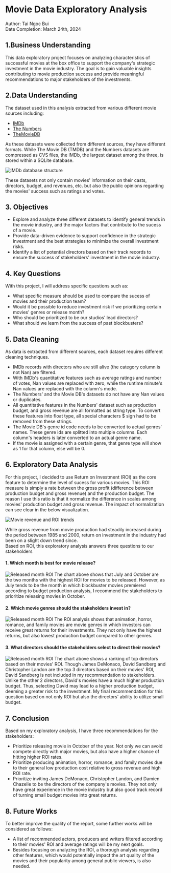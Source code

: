 # Movie Data Exploratory Analysis

Author: Tai Ngoc Bui <br>
Date Completion: March 24th, 2024

## 1.Business Understanding
This data exploratory project focuses on analyzing characteristics of successful movies at the box office to support the company's strategic investment in the movie industry. The goal is to gain valuable insights contributing to movie production success and provide meaningful recommendations to major stakeholders of the investments.

## 2.Data Understanding
The dataset used in this analysis extracted from various different movie sources including:

* [IMDb](https://www.imdb.com/)
* [The Numbers](https://www.the-numbers.com/)
* [TheMovieDB](https://www.themoviedb.org/) <br>

As these datasets were collected from different sources, they have different formats. While The Movie DB (TMDB) and the Numbers datasets are compressed as CVS files, the IMDb, the largest dataset among the three, is stored within a SQLite database.<br>

![IMDb database structure](https://github.com/taingocbui/phase2_project/blob/main/photos/movie_data_erd.jpeg)

These datasets not only contain movies' information on their casts, directors, budget, and revenues, etc. but also the public opinions regarding the movies' success such as ratings and votes.


## 3. Objectives
* Explore and analyze three different datasets to identify general trends in the movie industry, and the major factors that contribute to the sucess of a movie.
* Provide data-driven evidence to support confidence in the strategic investment and the best strategies to minimize the overall investment risks.
* Identify a list of potential directors based on their track records to ensure the success of stakeholders' investment in the movie industry.

## 4. Key Questions
With this project, I will address specific questions such as:
* What specific measure should be used to compare the sucess of movies and their production team?
* Would it be possible to reduce investment risk if we prioritizing certain movies' genres or release month?
* Who should be prioritized to be our studios' lead directors?
* What should we learn from the success of past blockbusters?

## 5. Data Cleaning
As data is extracted from different sources, each dataset requires different cleaning techniques. 
* IMDb records with directors who are still alive (the category column is not Nan) are filtered.
* With IMDb's quantitative features such as average ratings and number of votes, Nan values are replaced with zero, while the runtime minute's Nan values are replaced with the column's mode.
* The Numbers' and the Movie DB's datasets do not have any Nan values or duplicates. 
* All quantitative features in the Numbers' dataset such as production budget, and gross revenue are all formatted as string type. To convert these features into float type, all special characters $ sign had to be removed from these strings. 
* The Movie DB's genre id code needs to be converted to actual genres' names. These genre ids are splitted into multiple columns. Each column's headers is later converted to an actual genre name. 
* If the movie is assigned with a certain genre, that genre type will show as 1 for that column, else will be 0.

## 6. Exploratory Data Analysis
For this project, I decided to use Return on Investment (ROI) as the core feature to determine the level of sucess for various movies. This ROI measure is simply a rate between the gross profit (difference between production budget and gross revenue) and the production budget. The reason I use this ratio is that it normalize the difference in scales among movies' production budget and gross revenue. The impact of normalization can see clear in the below visualization. 

![Movie revenue and ROI trends](https://github.com/taingocbui/phase2_project/blob/main/photos/1.png)

While gross revenue from movie production had steadily increased during the period between 1985 and 2000, return on investment in the industry had been on a slight down trend since. <br>
Based on ROI, this exploratory analysis answers three questions to our stakeholders
 #### 1. Which month is best for movie release?
![Released month ROI](https://github.com/taingocbui/phase2_project/blob/main/photos/4.png)
The chart above shows that July and October are the two months with the highest ROI for movies to be released. However, as July tends to be the month in which blockbuster movies premiered according to budget production analysis, I recommend the stakeholders to prioritize releasing movies in October. 
#### 2. Which movie genres should the stakeholders invest in?
  ![Released month ROI](https://github.com/taingocbui/phase2_project/blob/main/photos/6.png)
The ROI analysis shows that animation, horror, romance, and family movies are movie genres in which investors can receive great returns for their investments. They not only have the highest returns, but also lowest production budget compared to other genres. 
#### 3. What directors should the stakeholders select to direct their movies?
![Released month ROI](https://github.com/taingocbui/phase2_project/blob/main/photos/7.png)
The chart above shows a ranking of top directors based on their movies' ROI. Though James DeMonaco, David Sandberg and Christopher Landon are the top 3 directors based on their movies' ROI, David Sandberg is not included in my recommendation to stakeholders. Unlike the other 2 directors, David's movies have a much higher production budget. Thus, selecting David may lead to a higher production budget, deeming a greater risk to the investment. My final recommendation for this question based on not only ROI but also the directors' ability to utilize small budget.

## 7. Conclusion
Based on my exploratory analysis, I have three recommendations for the stakeholders:
* Prioritize releasing movie in October of the year. Not only we can avoid compete directly with major movies, but also have a higher chance of hitting higher ROI rates.
* Prioritize producing animation, horror, romance, and family movies due to their general low production cost relative to gross revenue and high ROI rate.
* Prioritize inviting James DeMonaco, Christopher Landon, and Damien Chazelle to be the directors of the company's movies. They not only have great experience in the movie industry but also good track record of turning small budget movies into great returns.

## 8. Future Works
To better improve the quality of the report, some further works will be considered as follows:
* A list of recommended actors, producers and writers filtered according to their movies' ROI and average ratings will be my next goals.
* Besides focusing on analyzing the ROI, a thorough analysis regarding other features, which would potentially impact the art quality of the movies and their popularity among general public viewers, is also needed.


